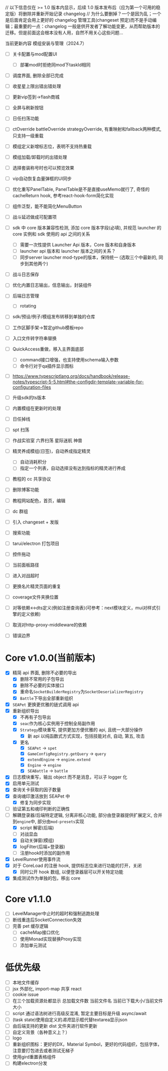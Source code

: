 // 以下信息仅在 >= 1.0 版本内显示，后续 1.0 版本发布后（应为第一个可用的稳定版）将删除并重新开始记录 changelog
// 为什么要删掉？一个是因为乱；一个是后面肯定会用上更好的 changelog 管理工具(changeset 预定)而不是手动编辑；最重要的一点：changelog 一般是供开发者了解功能变更，从而帮助版本的迁移。但是前面这会根本没有人用，自然不用关心这些问题...

当前更新内容 模组安装与管理（2024.7）

- [ ] 关卡配置与mod配置UI
  - [ ] 部署mod时拒绝同mod下taskId相同
- [ ] 调度界面, 删除全部已完成
- [ ] 收星星上限出错出错处理
- [ ] 更新vip签到->flash商城
- [ ] 全屏与刷新按钮
- [ ] 日任扫荡功能
- [ ] ctOverride battleOverride strategyOverride, 有重映射和fallback两种模式, 只支持一级重载
- [ ] 模组定义新增标志位，表明不支持热重载
- [ ] 模组加载/卸载时的出错处理
- [ ] 选择套装称号时也可以预览效果
- [ ] vip自动恢复血量弹框的UI同步
- [ ] 优化重写PanelTable, PanelTable是不是直接useMemo就行了, 奇怪的cacheReturn hook, 参考react-hook-form简化实现
- [ ] 组件泛型，能不能简化MenuButton
- [ ] 战斗延迟做成可配置项
- [ ] sdk 中 core 版本兼容性检测, 添加 core 版本字段(必填), 并规范 launcher 的 core 实例和 sdk 使用的 api 之间的关系
  - [ ] 需要一次性提供 Launcher Api 版本，Core 版本和自身版本
  - [ ] launcher api 版本和 launcher 版本之间的关系？
  - [ ] 同步server launcher mod-type的版本，保持统一 (选取三个中最新的, 同步到其他两个)
- [ ] 战斗日志保存
- [ ] 优化内置日志输出，信息输出，封装组件
- [ ] 后端日志管理
  - [ ] rotating
- [ ] sdk/预设/例子/模组发布转移到单独的仓库
- [ ] 工作区脚手架->暂定github模板repo
- [ ] 入口文件转字符串替换

- [ ] QuickAccess重做，移入主界面底部
  - [ ] command接口增强，也支持使用schema输入参数
  - [ ] 命令行对于qa插件显示图标
- [ ] https://www.typescriptlang.org/docs/handbook/release-notes/typescript-5-5.html#the-configdir-template-variable-for-configuration-files
- [ ] 升级sdk的ts版本
- [ ] 内置模组在更新时的处理
- [ ] 日任掉线
- [ ] spt 扫荡
- [ ] 作战实验室 六界扫荡 星际迷航 神兽
- [ ] 精灵养成模组(日签)，自动养成指定精灵
  - [ ] 自动消耗积分
  - [ ] 指定一个列表，自动选择没有达到指标的精灵进行养成
- [ ] 教程的 cc 共享协议
- [ ] 删除博客功能
- [ ] 教程网站配色，首页，编辑
- [ ] dc 群组
- [ ] 引入 changeset + 发版
- [ ] 搜索功能
- [ ] tarui/electron 打包项目
- [ ] 控件拖动
- [ ] 当前面板路径
- [ ] 进入对战超时
- [ ] 更换名片精灵页面的重复
- [ ] coverage文件夹换位置
- [ ] 对等依赖<->dts定义(例如注册查询表)(可参考：next模块定义，mui对样式引擎的定义依赖)
- [ ] 取消对http-proxy-middleware的依赖
- [ ] 错误边界

# Core v1.0.0(当前版本)

- [x] 精简 api 界面, 删除不必要的导出
  - [x] 删除不常用的子包导出
  - [x] 删除不必要的实体接口
  - [x] 重命名`SocketBuilderRegistry`为`SocketDeserializerRegistry`
  - [x] `Battle`下导出全部重新组织
- [x] `SEAPet` 更换更优雅的链式调用 api
- [x] 重新组织导出
  - [x] 不再有子包导出
  - [x] `seac`作为核心实例用于控制全局副作用
  - [x] `Strategy`模块重写, 提供更加方便优雅的 api, 且统一大部分操作
    - [x] 新 api 以纯函数式方式实现，包括技能对点, 自动, 第五, 攻击
  - [x] 更名
    - [x] `SEAPet` -> `spet`
    - [x] `GameConfigRegistry.getQuery` -> `query`
    - [x] `extendEngine` -> `engine.extend`
    - [x] `Engine` -> `engine`
    - [x] `SEABattle` -> `battle`
- [x] 日志模块重写，输出 object 而不是消息，可以子 logger 化
- [x] 启用单元测试
- [x] 查询关卡获取的因子数量
- [x] 查询魂印激活放到 SEAPet 中
  - [x] 修复为同步实现
- [ ] 验证第五和魂印判断的正确性
- [ ] 解耦登录器/后端特定逻辑, 分离非核心功能, 部分由登录器提供扩展定义, 合并到`engine`中, 部分由`mod-presets`实现
  - [x] script 解密(后端)
  - [ ] 对战显血
  - [x] 自动关弹窗(模组)
  - [x] logFilter(后端+登录器)
  - [ ] 注册hook时添加的副作用
- [x] LevelRunner使用事件流
- [x] 对于 CoreLoad 的注册 hook, 提供标志位来进行功能的打开，关闭
  - [x] 同时公开 hook 数组, 以便登录器层可以开关特定功能
- [x] 集成测试作为单独的包，移出 core

# Core v1.1.0

- [ ] LevelManager中止时的超时和强制逃跑处理
- [ ] 断线重连后SocketConnection失效
- [ ] 完善 pet 缓存逻辑
  - [ ] cacheMap接口优化
  - [ ] 使用Monad实现替换Proxy实现
  - [ ] 添加单元测试

# 低优先级

- [ ] 本地文件缓存
- [ ] jsx 外部化, import-map 共享 react
- [ ] cookie issue
- [ ] 在三个加载资源处都显示 总加载文件数 当前文件名 当前已下载大小/当前文件大小
- [ ] script 通过语法树进行高级反混淆, 暂定主要目标是升级 async/await
- [ ] (task state)使用自定义的*高亮*显示框代替textarea显示json
- [ ] 由后端支持的更新 dist 文件夹进行软件更新
- [ ] 自定义背景（各种意义上？）
- [ ] logo
- [ ] 重新组织图标：更好的DX，Material Symbol，更好的代码组织，包括字体，注意要打包进去或者测试无梯子
- [ ] 使用gird重置表格组件
- [ ] 构建electron分发
